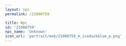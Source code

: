 ```yaml
---
layout: npc
permalink: /21000759

title: Npc
id: '21000759'
npc_name: 'Unknown'
icon_url: 'portrait/mob/21000759_m_iceduckblue_p.png'
---
```


